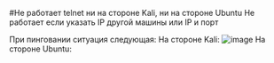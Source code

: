 #Не работает telnet ни на стороне Kali, ни на стороне Ubuntu
Не работает если указать IP другой машины или IP и порт

При пинговании ситуация следующая:
На стороне Kali:
![image](https://github.com/VladKoretski/ibnet-homeworks/assets/130839671/1fa85274-f826-49c8-8e80-facd85fe1853)
На стороне Ubuntu:


